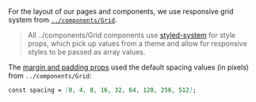 For the layout of our pages and components, we use responsive grid system from [`../components/Grid`](https://www.npmjs.com/package/../components/Grid).

> All ../components/Grid components use [styled-system](https://github.com/jxnblk/styled-system) for style props, which pick up values from a theme and allow for responsive styles to be passed as array values.

The [margin and padding props](https://www.npmjs.com/package/../components/Grid#margin-and-padding-props) used the default spacing values (in pixels) from `../components/Grid`:

```md
const spacing = [0, 4, 8, 16, 32, 64, 128, 256, 512];
```
